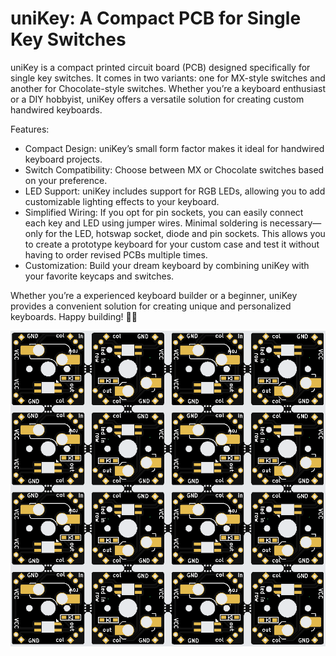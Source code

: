 # uniKey: A Compact PCB for Single Key Switches

uniKey is a compact printed circuit board (PCB) designed specifically for single key switches. It comes in two variants: one for MX-style switches and another for Chocolate-style switches. Whether you’re a keyboard enthusiast or a DIY hobbyist, uniKey offers a versatile solution for creating custom handwired keyboards.

Features:

* Compact Design: uniKey’s small form factor makes it ideal for handwired keyboard projects.
* Switch Compatibility: Choose between MX or Chocolate switches based on your preference.
* LED Support: uniKey includes support for RGB LEDs, allowing you to add customizable lighting effects to your keyboard.
* Simplified Wiring: If you opt for pin sockets, you can easily connect each key and LED using jumper wires. Minimal soldering is necessary—only for the LED, hotswap socket, diode and pin sockets. This allows you to create a prototype keyboard for your custom case and test it without having to order revised PCBs multiple times. 
* Customization: Build your dream keyboard by combining uniKey with your favorite keycaps and switches.

Whether you’re a experienced keyboard builder or a beginner, uniKey provides a convenient solution for creating unique and personalized keyboards. Happy building! 🚀🔥

![sample pcb](img/pcb.png)
